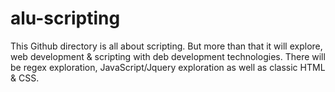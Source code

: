 # alu-scripting
This Github directory is all about scripting.
But more than that it will explore, web development & scripting with deb development technologies.
There will be regex exploration, JavaScript/Jquery exploration as well as classic HTML & CSS.